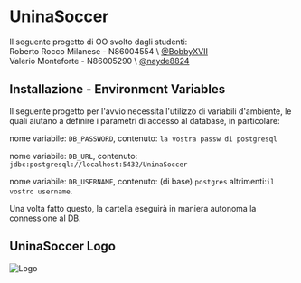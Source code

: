 
# UninaSoccer

Il seguente progetto di OO svolto dagli studenti:  
Roberto Rocco Milanese - N86004554 \ [@BobbyXVII](https://github.com/BobbyXVII)  
Valerio Monteforte - N86005290 \ [@nayde8824](https://github.com/nayde8824)



## Installazione - Environment Variables

Il seguente progetto per l'avvio necessita l'utilizzo di variabili d'ambiente, le quali aiutano a definire i parametri di accesso al database, in particolare:  

nome variabile: `DB_PASSWORD`, contenuto: `la vostra passw di postgresql`

nome variabile: `DB_URL`, contenuto: `jdbc:postgresql://localhost:5432/UninaSoccer`

nome variabile: `DB_USERNAME`, contenuto: (di base) `postgres` altrimenti:`il vostro username`.  

Una volta fatto questo, la cartella eseguirà in maniera autonoma la connessione al DB.





## UninaSoccer Logo
![Logo](https://imgur.com/Umw2tjl.png)
